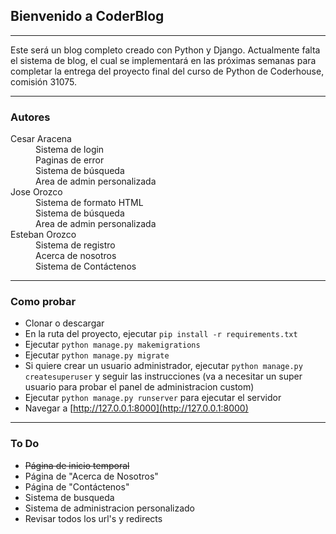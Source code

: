 ## Bienvenido a CoderBlog

___

Este será un blog completo creado con Python y Django. Actualmente falta el sistema de blog, el cual se implementará en las próximas semanas para completar la entrega del proyecto final del curso de Python de Coderhouse, comisión 31075.

___

### Autores

<dl>
    <dt>Cesar Aracena</dt>
    <dd>Sistema de login</dd>
    <dd>Paginas de error</dd>
    <dd>Sistema de búsqueda</dd>
    <dd>Area de admin personalizada</dd>
    <dt>Jose Orozco</dt>
    <dd>Sistema de formato HTML</dd>
    <dd>Sistema de búsqueda</dd>
    <dd>Area de admin personalizada</dd>
    <dt>Esteban Orozco</dt>
    <dd>Sistema de registro</dd>
    <dd>Acerca de nosotros</dd>
    <dd>Sistema de Contáctenos</dd>
</dl>

___

### Como probar

* Clonar o descargar
* En la ruta del proyecto, ejecutar `pip install -r requirements.txt`
* Ejecutar `python manage.py makemigrations`
* Ejecutar `python manage.py migrate`
* Si quiere crear un usuario administrador, ejecutar `python manage.py createsuperuser` y seguir las instrucciones (va a necesitar un super usuario para probar el panel de administracion custom)
* Ejecutar `python manage.py runserver` para ejecutar el servidor
* Navegar a [http://127.0.0.1:8000](http://127.0.0.1:8000)

___

### To Do

* ~~Página de inicio temporal~~
* Página de "Acerca de Nosotros"
* Página de "Contáctenos"
* Sistema de busqueda
* Sistema de administracion personalizado
* Revisar todos los url's y redirects
